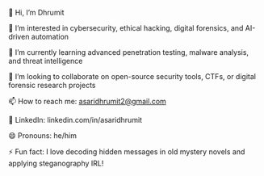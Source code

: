 👋 Hi, I’m Dhrumit

👀 I’m interested in cybersecurity, ethical hacking, digital forensics, and AI-driven automation

🌱 I’m currently learning advanced penetration testing, malware analysis, and threat intelligence

💞️ I’m looking to collaborate on open-source security tools, CTFs, or digital forensic research projects

📫 How to reach me: asaridhrumit2@gmail.com

🔗 LinkedIn: linkedin.com/in/asaridhrumit

😄 Pronouns: he/him

⚡ Fun fact: I love decoding hidden messages in old mystery novels and applying steganography IRL!
